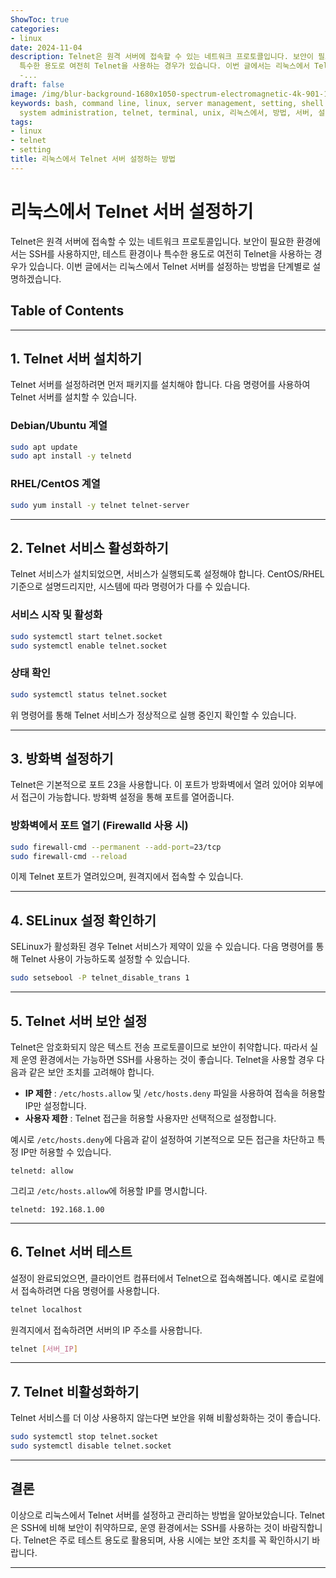 ```yaml
---
ShowToc: true
categories:
- linux
date: 2024-11-04
description: Telnet은 원격 서버에 접속할 수 있는 네트워크 프로토콜입니다. 보안이 필요한 환경에서는 SSH를 사용하지만, 테스트 환경이나
  특수한 용도로 여전히 Telnet을 사용하는 경우가 있습니다. 이번 글에서는 리눅스에서 Telnet 서버를 설정하는 방법을 단계별로 설명하겠습니다.
  -...
draft: false
image: /img/blur-background-1680x1050-spectrum-electromagnetic-4k-901-1.jpg
keywords: bash, command line, linux, server management, setting, shell scripting,
  system administration, telnet, terminal, unix, 리눅스에서, 방법, 서버, 설정하는
tags:
- linux
- telnet
- setting
title: 리눅스에서 Telnet 서버 설정하는 방법
---
```


# 리눅스에서 Telnet 서버 설정하기

Telnet은 원격 서버에 접속할 수 있는 네트워크 프로토콜입니다. 보안이 필요한 환경에서는 SSH를 사용하지만, 테스트 환경이나 특수한 용도로 여전히 Telnet을 사용하는 경우가 있습니다. 이번 글에서는 리눅스에서 Telnet 서버를 설정하는 방법을 단계별로 설명하겠습니다.

## Table of Contents
---
## 1. Telnet 서버 설치하기

Telnet 서버를 설정하려면 먼저 패키지를 설치해야 합니다. 다음 명령어를 사용하여 Telnet 서버를 설치할 수 있습니다.

### Debian/Ubuntu 계열

```bash
sudo apt update
sudo apt install -y telnetd
```

### RHEL/CentOS 계열

```bash
sudo yum install -y telnet telnet-server
```

---

## 2. Telnet 서비스 활성화하기

Telnet 서비스가 설치되었으면, 서비스가 실행되도록 설정해야 합니다. CentOS/RHEL 기준으로 설명드리지만, 시스템에 따라 명령어가 다를 수 있습니다.

### 서비스 시작 및 활성화

```bash
sudo systemctl start telnet.socket
sudo systemctl enable telnet.socket
```

### 상태 확인

```bash
sudo systemctl status telnet.socket
```

위 명령어를 통해 Telnet 서비스가 정상적으로 실행 중인지 확인할 수 있습니다.

---

## 3. 방화벽 설정하기

Telnet은 기본적으로 포트 23을 사용합니다. 이 포트가 방화벽에서 열려 있어야 외부에서 접근이 가능합니다. 방화벽 설정을 통해 포트를 열어줍니다.

### 방화벽에서 포트 열기 (Firewalld 사용 시)

```bash
sudo firewall-cmd --permanent --add-port=23/tcp
sudo firewall-cmd --reload
```

이제 Telnet 포트가 열려있으며, 원격지에서 접속할 수 있습니다.

---

## 4. SELinux 설정 확인하기

SELinux가 활성화된 경우 Telnet 서비스가 제약이 있을 수 있습니다. 다음 명령어를 통해 Telnet 사용이 가능하도록 설정할 수 있습니다.

```bash
sudo setsebool -P telnet_disable_trans 1
```

---

## 5. Telnet 서버 보안 설정

Telnet은 암호화되지 않은 텍스트 전송 프로토콜이므로 보안이 취약합니다. 따라서 실제 운영 환경에서는 가능하면 SSH를 사용하는 것이 좋습니다. Telnet을 사용할 경우 다음과 같은 보안 조치를 고려해야 합니다.

- **IP 제한** : `/etc/hosts.allow` 및 `/etc/hosts.deny` 파일을 사용하여 접속을 허용할 IP만 설정합니다.
- **사용자 제한** : Telnet 접근을 허용할 사용자만 선택적으로 설정합니다.

예시로 `/etc/hosts.deny`에 다음과 같이 설정하여 기본적으로 모든 접근을 차단하고 특정 IP만 허용할 수 있습니다.

```plaintext
telnetd: allow
```

그리고 `/etc/hosts.allow`에 허용할 IP를 명시합니다.

```plaintext
telnetd: 192.168.1.00
```

---

## 6. Telnet 서버 테스트

설정이 완료되었으면, 클라이언트 컴퓨터에서 Telnet으로 접속해봅니다. 예시로 로컬에서 접속하려면 다음 명령어를 사용합니다.

```bash
telnet localhost
```

원격지에서 접속하려면 서버의 IP 주소를 사용합니다.

```bash
telnet [서버_IP]
```

---

## 7. Telnet 비활성화하기

Telnet 서비스를 더 이상 사용하지 않는다면 보안을 위해 비활성화하는 것이 좋습니다.

```bash
sudo systemctl stop telnet.socket
sudo systemctl disable telnet.socket
```

---

## 결론

이상으로 리눅스에서 Telnet 서버를 설정하고 관리하는 방법을 알아보았습니다. Telnet은 SSH에 비해 보안이 취약하므로, 운영 환경에서는 SSH를 사용하는 것이 바람직합니다. Telnet은 주로 테스트 용도로 활용되며, 사용 시에는 보안 조치를 꼭 확인하시기 바랍니다.

---